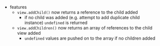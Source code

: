 * features
    * `view.addChild()` now returns a reference to the child added
        * if no child was added (e.g. attempt to add duplicate child instance) `undefined` is returned
    * `view.addChildren()` now returns an array of references to the child view added
        * `undefined` values are pushed on to the array if no children added
